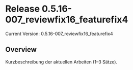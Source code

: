 # Release 0.5.16-007_reviewfix16_featurefix4

Current Version: 0.5.16-007_reviewfix16_featurefix4

## Overview
Kurzbeschreibung der aktuellen Arbeiten (1–3 Sätze).
